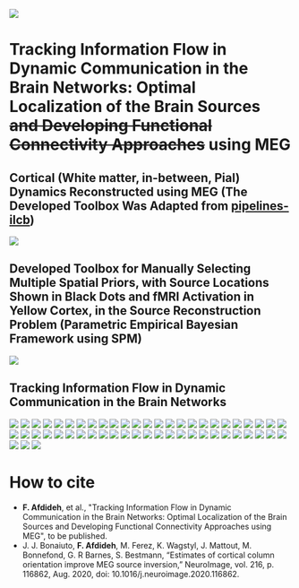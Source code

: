 [![](https://img.shields.io/badge/DOI-10.1016/j.neuroimage.2020.116862-blue)](https://doi.org/10.1016/j.neuroimage.2020.116862)

# Tracking Information Flow in Dynamic Communication in the Brain Networks: Optimal Localization of the Brain Sources ~~and Developing Functional Connectivity Approaches~~ using MEG

## Cortical (White matter, in-between, Pial) Dynamics Reconstructed using MEG (The Developed Toolbox Was Adapted from [pipelines-ilcb](https://github.com/brovelli/pipelines-ilcb))
![](ppt/whiteInbetweenPial-layer-source-space.gif)

## Developed Toolbox for Manually Selecting Multiple Spatial Priors, with Source Locations Shown in Black Dots and fMRI Activation in Yellow Cortex, in the Source Reconstruction Problem (Parametric Empirical Bayesian Framework using SPM)
![](ppt/spatialPriorManualSelection.gif)

## Tracking Information Flow in Dynamic Communication in the Brain Networks
![](ppt/Diapositive1.PNG)
![](ppt/Diapositive2.PNG)
![](ppt/Diapositive3.PNG)
![](ppt/Diapositive4.PNG)
![](ppt/Diapositive5.PNG)
![](ppt/Diapositive6.PNG)
![](ppt/Diapositive7.PNG)
![](ppt/Diapositive8.PNG)
![](ppt/Diapositive9.PNG)
![](ppt/Diapositive10.PNG)
![](ppt/Diapositive11.PNG)
![](ppt/Diapositive12.PNG)
![](ppt/Diapositive13.PNG)
![](ppt/Diapositive14.PNG)
![](ppt/Diapositive15.PNG)
![](ppt/Diapositive16.PNG)
![](ppt/Diapositive17.PNG)
![](ppt/Diapositive18.PNG)
![](ppt/Diapositive19.PNG)
![](ppt/Diapositive20.PNG)
![](ppt/Diapositive21.PNG)
![](ppt/Diapositive22.PNG)
![](ppt/Diapositive23.PNG)
![](ppt/Diapositive24.PNG)
![](ppt/Diapositive25.PNG)
![](ppt/Diapositive26.PNG)
![](ppt/Diapositive27.PNG)
![](ppt/Diapositive28.PNG)
![](ppt/Diapositive29.PNG)
![](ppt/Diapositive30.PNG)
![](ppt/Diapositive31.PNG)
![](ppt/Diapositive32.PNG)
![](ppt/Diapositive33.PNG)
![](ppt/Diapositive34.PNG)
![](ppt/Diapositive35.PNG)
![](ppt/Diapositive36.PNG)
![](ppt/Diapositive37.PNG)
![](ppt/Diapositive38.PNG)
![](ppt/Diapositive39.PNG)
![](ppt/Diapositive40.PNG)
![](ppt/Diapositive41.PNG)
![](ppt/Diapositive42.PNG)
![](ppt/Diapositive43.PNG)
![](ppt/Diapositive44.PNG)
![](ppt/Diapositive45.PNG)
![](ppt/Diapositive46.PNG)
![](ppt/Diapositive47.PNG)
![](ppt/Diapositive48.PNG)
![](ppt/Diapositive49.PNG)
![](ppt/Diapositive50.PNG)
![](ppt/Diapositive51.PNG)
![](ppt/Diapositive52.PNG)
![](ppt/Diapositive53.PNG)

# How to cite
* **F. Afdideh**, et al., "Tracking Information Flow in Dynamic Communication in the Brain Networks: Optimal Localization of the Brain Sources and Developing Functional Connectivity Approaches using MEG", to be published.
*	J. J. Bonaiuto, **F. Afdideh**, M. Ferez, K. Wagstyl, J. Mattout, M. Bonnefond, G. R Barnes, S. Bestmann, “Estimates of cortical column orientation improve MEG source inversion,” NeuroImage, vol. 216, p. 116862, Aug. 2020, doi: 10.1016/j.neuroimage.2020.116862.

